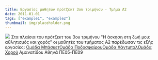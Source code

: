 ```yaml
---
title: Εργασίες μαθητών πρότζεκτ 3ου τριμήνου - Τμήμα Α2
date: 2011-01-01
tags: ["example1", "example2"]
thumbnail: img/placeholder.png
---
```

![](http://4.bp.blogspot.com/-Rx1PoPZ34Pw/VTf4b7nUQFI/AAAAAAAAAUY/2lUlk87gBkM/s1600/ergasies%2Bmathitwn.jpg) 
Στα πλαίσια του πρότζεκτ του 3ου τριμήνου "Η άσκηση στη ζωή μου: αθλητισμός και χορός" οι μαθητές του τμήματος Α2 παρέδωσαν τις εξής εργασίες: 
[Ομάδα Μπάσκετ](https://drive.google.com/open?id=1mSgrnaiFIqwkNgMQLZn_XzxZ2IVYL89k-xuNxAVIcXc&authuser=0)[Ομάδα Ποδοσφαίρου](https://drive.google.com/open?id=176NP5kMqUQ-84rErPbx736nBWg-wTS7yvFfrajTC5jY&authuser=0)[Ομάδα Χάντμπολ](https://docs.google.com/presentation/d/16FXk4uK7bnEc_HtL1rqx1cdSgQq2amcBhFoELb6NfHw/edit?usp=sharing)[Ομάδα Χορού](https://docs.google.com/presentation/d/1AtHHRakxYms1CmOondWJJ4S39CusDf5uKEnW2DhnBas/edit?usp=sharing) 
Αμανατίδου Αθηνά ΠΕ05-ΠΕ09
